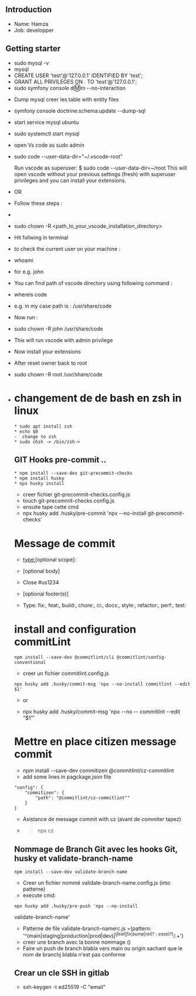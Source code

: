 ## Introduction

* Name: Hamza
* Job: developper

## Getting starter
* sudo mysql -v
* mysql
* CREATE USER 'test'@'127.0.0.1' IDENTIFIED BY 'test';
* GRANT ALL PRIVILEGES ON *.* TO 'test'@'127.0.0.1';
* sudo symfony console d:m:m --no-interaction
- Dump mysql creer les table with entity files
* symfony console doctrine:schema:update --dump-sql

- start service mysql ubuntu
* sudo systemctl start mysql

- open Vs code as sudo admin
* sudo code --user-data-dir="~/.vscode-root"



    Run vscode as superuser:
    $ sudo code --user-data-dir=~/root
    This will open vscode without your previous settings (fresh) with superuser privileges and you can install your extensions.

* OR 

*  Follow these steps :
-
-  sudo chown -R <user> <path_to_your_vscode_installation_directory>
-   Hit follwing in terminal
-  to check the current user on your machine :
-   whoami
-   for e.g. john
-   You can find path of vscode directory using following command :
-   whereis code
-  e.g. in my case path is : /usr/share/code
-   Now run :
-   sudo chown -R john /usr/share/code
-   This will run vscode with admin privilege
-   Now install your extensions
-   After reset owner back to root
-   sudo chown -R root /usr/share/code
-
    # changement de de bash en zsh in linux
    ```
    * sudo apt install zsh
    * echo $0 
    -  change to zsh
    * sudo chsh -> /bin/zsh->
    ```

    ## GIT Hooks pre-commit ..

    ```
    * npm install --save-dev git-precommit-checks
    * npm install husky
    * npx husky install
    ```

    - creer fichier git-precommit-checks.config.js
    *  touch git-precommit-checks.config.js
    - ensuite tape cette cmd
    * npx husky add .husky/pre-commit 'npx --no-install git-precommit-checks'

    # Message de commit 
    - <type:>[optional scope]: <description>

    - [optional body]

    - Close #us1234

    - [optional footer(s)]

    * Type: fix:, feat:, build:, chore:, ci:, docs:, style:, refactor:, perf:, test:

    # install and configuration commitLint
    ```
    npm install --save-dev @commitlint/cli @commitlint/config-conventional
    ```
    - creer un fichier commitlint.config.js
    ```
    npx husky add .husky/commit-msg 'npx --no-install commitlint --edit $1'
    ```
    * or

    * npx husky add .husky/commit-msg 'npx --no -- commitlint --edit "$1"'

    # Mettre en place citizen message commit
    * npm install --save-dev commitizen @commitlint/cz-commitlint
    * add some lines in pagckage.json file

    ```
    "config": {
        "commitizen": {
            "path": "@commitlint/cz-commitlint""
        }
    }
   ```
    - Asistance de message commit with cz (avant de commiter tapez)
    
    * > npx cz

    ## Nommage de Branch Git avec les hooks Git, husky et validate-branch-name

    ```
    npm install --save-dev validate-branch-name
    ```
    * Creer un fichier nommé validate-branch-name.config.js (into patterne)
    * execute cmd: 
    ```
    npx husky add .husky/pre-push 'npx --no-install 
    ```
    validate-branch-name'
    * Patterne de file validate-branch-namerc.js =(pattern:  '^(main|staging|production|prod|dev)$|^(feat|fix|bump|rel(?:ease)?)/.+$')
    * creer une branch avec la bonne nommage ()
    - Faire un push de branch blabla vers main ou origin sachant que le nom de branchj blabla n'est pas conforme

    ## Crear un cle SSH in gitlab
    * ssh-keygen -t ed25519 -C "email"






 



